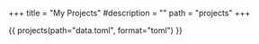 +++
title = "My Projects"
#description = ""
path = "projects"
+++

{{ projects(path="data.toml", format="toml") }}